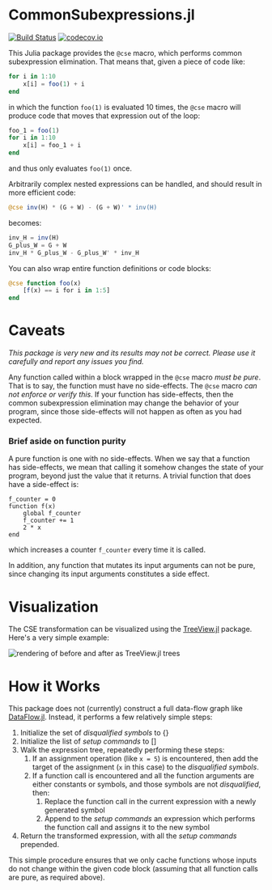 # CommonSubexpressions.jl

[![Build Status](https://travis-ci.org/rdeits/CommonSubexpressions.jl.svg?branch=master)](https://travis-ci.org/rdeits/CommonSubexpressions.jl)
[![codecov.io](https://codecov.io/github/rdeits/CommonSubexpressions.jl/coverage.svg?branch=master)](https://codecov.io/github/rdeits/CommonSubexpressions.jl?branch=master)

This Julia package provides the `@cse` macro, which performs common subexpression elimination. That means that, given a piece of code like:

```julia
for i in 1:10
    x[i] = foo(1) + i
end
```

in which the function `foo(1)` is evaluated 10 times, the `@cse` macro will produce code that moves that expression out of the loop:

```julia
foo_1 = foo(1)
for i in 1:10
    x[i] = foo_1 + i
end
```

and thus only evaluates `foo(1)` once.

Arbitrarily complex nested expressions can be handled, and should result in more efficient code:

```julia
@cse inv(H) * (G + W) - (G + W)' * inv(H)
```

becomes:

```julia
inv_H = inv(H)
G_plus_W = G + W
inv_H * G_plus_W - G_plus_W' * inv_H
```

You can also wrap entire function definitions or code blocks:

```julia
@cse function foo(x)
    [f(x) == i for i in 1:5]
end
```

# Caveats

*This package is very new and its results may not be correct. Please use it carefully and report any issues you find.*

Any function called within a block wrapped in the `@cse` macro *must be pure*. That is to say, the function must have no side-effects. The `@cse` macro *can not enforce or verify this*. If your function has side-effects, then the common subexpression elimination may change the behavior of your program, since those side-effects will not happen as often as you had expected.

### Brief aside on function purity

A pure function is one with no side-effects. When we say that a function has side-effects, we mean that calling it somehow changes the state of your program, beyond just the value that it returns. A trivial function that does have a side-effect is:

```
f_counter = 0
function f(x)
    global f_counter
    f_counter += 1
    2 * x
end
```

which increases a counter `f_counter` every time it is called.

In addition, any function that mutates its input arguments can not be pure, since changing its input arguments constitutes a side effect.

# Visualization

The CSE transformation can be visualized using the [TreeView.jl](https://github.com/dpsanders/treeview.jl) package. Here's a very simple example:

![rendering of before and after as TreeView.jl trees](https://raw.githubusercontent.com/rdeits/CommonSubexpressions.jl/master/doc/img/tree_view_demo.png)

# How it Works

This package does not (currently) construct a full data-flow graph like [DataFlow.jl](https://github.com/MikeInnes/DataFlow.jl). Instead, it performs a few relatively simple steps:

1. Initialize the set of *disqualified symbols* to {}
1. Initialize the list of *setup commands* to []
1. Walk the expression tree, repeatedly performing these steps:
    1. If an assignment operation (like `x = 5`) is encountered, then add the target of the assignment (`x` in this case) to the *disqualified symbols*.
    1. If a function call is encountered and all the function arguments are either constants or symbols, and those symbols are not *disqualified*, then:
        1. Replace the function call in the current expression with a newly generated symbol
        1. Append to the *setup commands* an expression which performs the function call and assigns it to the new symbol
1. Return the transformed expression, with all the *setup commands* prepended.

This simple procedure ensures that we only cache functions whose inputs do not change within the given code block (assuming that all function calls are pure, as required above).
